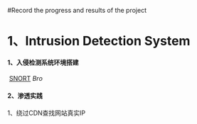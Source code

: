 #Record the progress and results of the project

# 1、Intrusion Detection System

  #### 1、入侵检测系统环境搭建
  [SNORT](https://github.com/hiro086/experiments/tree/master/IDS/Snort%20Setup)  *Bro*

  #### 2、渗透实践

  1、绕过CDN查找网站真实IP
